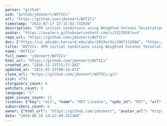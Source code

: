```yaml
---
parser: "github"
uid: "github/jdonnert/WVTICs"
url: "https://github.com/jdonnert/WVTICs"
timestamp: "2022-07-17 17:15:53.732026"
description: "SPH initial conditions using Weighted Voronoi Tesselations"
avatar: "https://avatars.githubusercontent.com/u/5123958?v=4"
repo_url: "https://github.com/jdonnert/WVTICs"
doi: ["https://ui.adsabs.harvard.edu/abs/2019arXiv190711250A", "https://ui.adsabs.harvard.edu/abs/2019ascl.soft09011A/abstract"]
title: "WVTICs: SPH initial conditions using Weighted Voronoi Tesselations"
name: "WVTICs"
full_name: "jdonnert/WVTICs"
html_url: "https://github.com/jdonnert/WVTICs"
created_at: "2016-12-13T15:57:26Z"
updated_at: "2022-03-25T08:18:47Z"
clone_url: "https://github.com/jdonnert/WVTICs.git"
size: 4792
stargazers_count: 6
watchers_count: 6
language: "C"
open_issues_count: 11
license: {"key": "mit", "name": "MIT License", "spdx_id": "MIT", "url": "https://api.github.com/licenses/mit", "node_id": "MDc6TGljZW5zZTEz"}
subscribers_count: 6
owner: {"html_url": "https://github.com/jdonnert", "avatar_url": "https://avatars.githubusercontent.com/u/5123958?v=4", "login": "jdonnert", "type": "User"}
date: "2024-06-15 14:22:49.351368"
---
```

